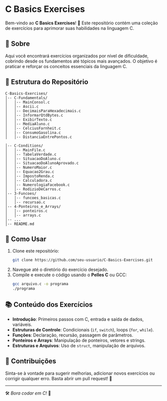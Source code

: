# C Basics Exercises

Bem-vindo ao **C Basics Exercises**! 🚀 Este repositório contém uma coleção de exercícios para aprimorar suas habilidades na linguagem C.

## 📌 Sobre
Aqui você encontrará exercícios organizados por nível de dificuldade, cobrindo desde os fundamentos até tópicos mais avançados. O objetivo é praticar e reforçar os conceitos essenciais da linguagem C.

## 📂 Estrutura do Repositório
```
C-Basics-Exercises/
│-- C-Fundamentals/
│   │-- MainConsol.c
│   │-- Ascii.c
│   │-- DecimaisParaHexadecimais.c
│   │-- InformarQtdBytes.c
│   │-- ExibirTexto.c
│   │-- MediaAluno.c
│   │-- CelciusFarnheit.c
│   |-- ConsumoGasolina.c
│   │-- DistanciaEntrePontos.c

│-- C-Conditions/
│   │-- MainFile.c
│   │-- TabelaVerdade.c
│   │-- SituacaoDoAluno.c
│   │-- SituacaoDoAlunoAprovado.c
│   │-- NumeroMaior.c
│   │-- Equacao2Grau.c
│   │-- ImpostoRenda.c
│   │-- Calculadora.c
│   │-- NumerologiaFacebook.c
│   │-- RodizioDeCarros.c
│-- 3-Funcoes/
│   │-- funcoes_basicas.c
│   │-- recursao.c
│-- 4-Ponteiros_e_Arrays/
│   │-- ponteiros.c
│   │-- arrays.c
│-- ...
│-- README.md
```

## 🏁 Como Usar
1. Clone este repositório:
   ```sh
   git clone https://github.com/seu-usuario/C-Basics-Exercises.git
   ```
2. Navegue até o diretório do exercício desejado.
3. Compile e execute o código usando o **Pelles C** ou GCC:
   ```sh
   gcc arquivo.c -o programa
   ./programa
   ```
   

## 📚 Conteúdo dos Exercícios
- **Introdução**: Primeiros passos com C, entrada e saída de dados, variáveis.
- **Estruturas de Controle**: Condicionais (`if`, `switch`), loops (`for`, `while`).
- **Funções**: Declaração, recursão, passagem de parâmetros.
- **Ponteiros e Arrays**: Manipulação de ponteiros, vetores e strings.
- **Estruturas e Arquivos**: Uso de `struct`, manipulação de arquivos.

## 🎯 Contribuições
Sinta-se à vontade para sugerir melhorias, adicionar novos exercícios ou corrigir qualquer erro. Basta abrir um pull request! 🤝


---
🛠️ *Bora codar em C!* 🚀
